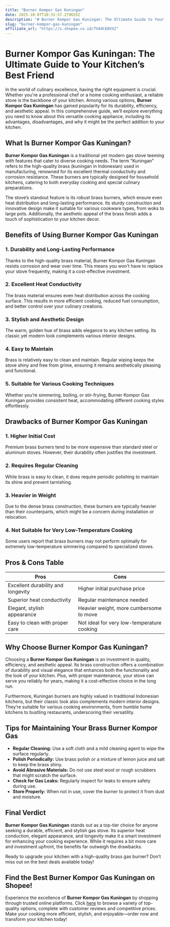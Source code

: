 ```yaml
---
title: "Burner Kompor Gas Kuningan"
date: 2025-10-07T10:33:57.279655Z
description: "# Burner Kompor Gas Kuningan: The Ultimate Guide to Your Kitchen’s Best Friend..."
slug: "burner-kompor-gas-kuningan"
affiliate_url: "https://s.shopee.co.id/7V44C68VX2"
---
```

# Burner Kompor Gas Kuningan: The Ultimate Guide to Your Kitchen’s Best Friend

In the world of culinary excellence, having the right equipment is crucial. Whether you're a professional chef or a home cooking enthusiast, a reliable stove is the backbone of your kitchen. Among various options, **Burner Kompor Gas Kuningan** has gained popularity for its durability, efficiency, and aesthetic appeal. In this comprehensive guide, we’ll explore everything you need to know about this versatile cooking appliance, including its advantages, disadvantages, and why it might be the perfect addition to your kitchen.

## What Is Burner Kompor Gas Kuningan?

**Burner Kompor Gas Kuningan** is a traditional yet modern gas stove teeming with features that cater to diverse cooking needs. The term "Kuningan" refers to the high-quality brass (kuningan in Indonesian) used in manufacturing, renowned for its excellent thermal conductivity and corrosion resistance. These burners are typically designed for household kitchens, catering to both everyday cooking and special culinary preparations.

The stove’s standout feature is its robust brass burners, which ensure even heat distribution and long-lasting performance. Its sturdy construction and innovative design make it suitable for various cookware types, from woks to large pots. Additionally, the aesthetic appeal of the brass finish adds a touch of sophistication to your kitchen decor.

## Benefits of Using Burner Kompor Gas Kuningan

### 1. Durability and Long-Lasting Performance
Thanks to the high-quality brass material, Burner Kompor Gas Kuningan resists corrosion and wear over time. This means you won’t have to replace your stove frequently, making it a cost-effective investment.

### 2. Excellent Heat Conductivity
The brass material ensures even heat distribution across the cooking surface. This results in more efficient cooking, reduced fuel consumption, and better control over your culinary creations.

### 3. Stylish and Aesthetic Design
The warm, golden hue of brass adds elegance to any kitchen setting. Its classic yet modern look complements various interior designs.

### 4. Easy to Maintain
Brass is relatively easy to clean and maintain. Regular wiping keeps the stove shiny and free from grime, ensuring it remains aesthetically pleasing and functional.

### 5. Suitable for Various Cooking Techniques
Whether you’re simmering, boiling, or stir-frying, Burner Kompor Gas Kuningan provides consistent heat, accommodating different cooking styles effortlessly.

## Drawbacks of Burner Kompor Gas Kuningan

### 1. Higher Initial Cost
Premium brass burners tend to be more expensive than standard steel or aluminum stoves. However, their durability often justifies the investment.

### 2. Requires Regular Cleaning
While brass is easy to clean, it does require periodic polishing to maintain its shine and prevent tarnishing.

### 3. Heavier in Weight
Due to the dense brass construction, these burners are typically heavier than their counterparts, which might be a concern during installation or relocation.

### 4. Not Suitable for Very Low-Temperature Cooking
Some users report that brass burners may not perform optimally for extremely low-temperature simmering compared to specialized stoves.

## Pros & Cons Table

| Pros                                   | Cons                                         |
|----------------------------------------|----------------------------------------------|
| Excellent durability and longevity   | Higher initial purchase price              |
| Superior heat conductivity             | Regular maintenance needed                |
| Elegant, stylish appearance           | Heavier weight, more cumbersome to move  |
| Easy to clean with proper care        | Not ideal for very low-temperature cooking |

## Why Choose Burner Kompor Gas Kuningan?

Choosing a **Burner Kompor Gas Kuningan** is an investment in quality, efficiency, and aesthetic appeal. Its brass construction offers a combination of durability and visual elegance that enhances both the functionality and the look of your kitchen. Plus, with proper maintenance, your stove can serve you reliably for years, making it a cost-effective choice in the long run.

Furthermore, Kuningan burners are highly valued in traditional Indonesian kitchens, but their classic look also complements modern interior designs. They’re suitable for various cooking environments, from humble home kitchens to bustling restaurants, underscoring their versatility.

## Tips for Maintaining Your Brass Burner Kompor Gas

- **Regular Cleaning:** Use a soft cloth and a mild cleaning agent to wipe the surface regularly.
- **Polish Periodically:** Use brass polish or a mixture of lemon juice and salt to keep the brass shiny.
- **Avoid Abrasive Materials:** Do not use steel wool or rough scrubbers that might scratch the surface.
- **Check for Gas Leaks:** Regularly inspect for leaks to ensure safety during use.
- **Store Properly:** When not in use, cover the burner to protect it from dust and moisture.

## Final Verdict

**Burner Kompor Gas Kuningan** stands out as a top-tier choice for anyone seeking a durable, efficient, and stylish gas stove. Its superior heat conduction, elegant appearance, and longevity make it a smart investment for enhancing your cooking experience. While it requires a bit more care and investment upfront, the benefits far outweigh the drawbacks.

Ready to upgrade your kitchen with a high-quality brass gas burner? Don’t miss out on the best deals available today!

## Find the Best Burner Kompor Gas Kuningan on Shopee!

Experience the excellence of **Burner Kompor Gas Kuningan** by shopping through trusted online platforms. Click [here](https://s.shopee.co.id/7V44C68VX2) to browse a variety of top-quality options, complete with customer reviews and competitive prices. Make your cooking more efficient, stylish, and enjoyable—order now and transform your kitchen today!